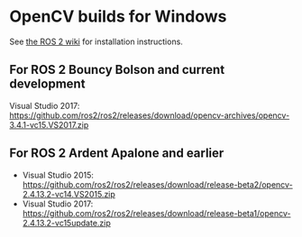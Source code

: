 # OpenCV builds for Windows

See [the ROS 2 wiki](https://github.com/ros2/ros2/wiki/Windows-Development-Setup#install-a-binary-distribution-of-opencv) for installation instructions.

## For ROS 2 Bouncy Bolson and current development

Visual Studio 2017: https://github.com/ros2/ros2/releases/download/opencv-archives/opencv-3.4.1-vc15.VS2017.zip


## For ROS 2 Ardent Apalone and earlier

* Visual Studio 2015: https://github.com/ros2/ros2/releases/download/release-beta2/opencv-2.4.13.2-vc14.VS2015.zip
* Visual Studio 2017: https://github.com/ros2/ros2/releases/download/release-beta1/opencv-2.4.13.2-vc15update.zip



